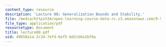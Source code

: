 ```yaml
---
content_type: resource
description: 'Lecture 08: Generalization Bounds and Stability.'
file: /media/https%3A/open-learning-course-data-rc.s3.amazonaws.com/9-520-statistical-learning-theory-and-applications-spring-2003/49b58a1a2c3d7efd6ef5bd2cb6a1bf8a_lecture08.pdf
file_type: application/pdf
resourcetype: Document
title: lecture08.pdf
uid: 49b58a1a-2c3d-7efd-6ef5-bd2cb6a1bf8a
---
```


